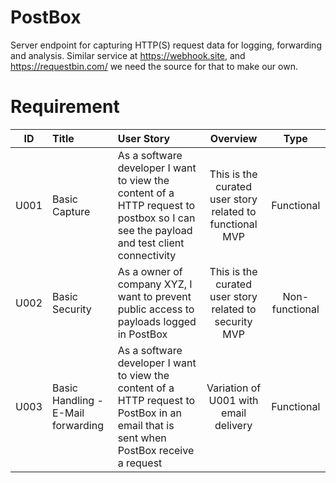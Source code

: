 # PostBox
Server endpoint for capturing HTTP(S) request data for logging, forwarding and analysis. Similar service at https://webhook.site, and https://requestbin.com/ we need the source for that to make our own.

# Requirement

| ID | Title | User Story | Overview | Type |  
|:--:|:--|:--|:--:|:--:|    
| U001 | Basic Capture | As a software developer I want to view the content of a HTTP request to postbox so I can see the payload and test client connectivity | This is the curated user story related to functional MVP | Functional |  
| U002 | Basic Security | As a owner of company XYZ, I want to prevent public access to payloads logged in PostBox | This is the curated user story related to security MVP | Non-functional |  
| U003 | Basic Handling - E-Mail forwarding | As a software developer I want to view the content of a HTTP request to PostBox in an email that is sent when PostBox receive a request | Variation of U001 with email delivery | Functional |  

